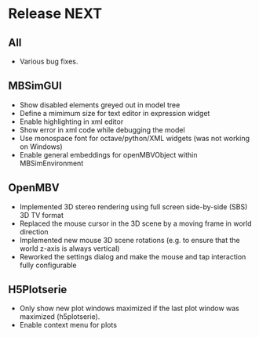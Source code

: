 Release NEXT
============ 

All
---
- Various bug fixes.

MBSimGUI
--------
- Show disabled elements greyed out in model tree
- Define a mimimum size for text editor in expression widget
- Enable highlighting in xml editor
- Show error in xml code while debugging the model
- Use monospace font for octave/python/XML widgets (was not working on Windows)
- Enable general embeddings for openMBVObject within MBSimEnvironment

OpenMBV
-------
- Implemented 3D stereo rendering using full screen side-by-side (SBS) 3D TV format
- Replaced the mouse cursor in the 3D scene by a moving frame in world direction
- Implemented new mouse 3D scene rotations (e.g. to ensure that the world z-axis is always vertical)
- Reworked the settings dialog and make the mouse and tap interaction fully configurable

H5Plotserie
-----------
- Only show new plot windows maximized if the last plot window was maximized (h5plotserie).
- Enable context menu for plots
